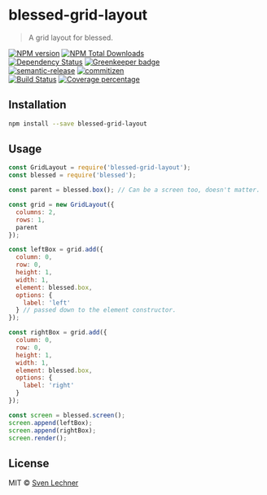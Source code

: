 # blessed-grid-layout

> A grid layout for blessed.

[![NPM version][npm-image]][npm-url]
[![NPM Total Downloads][npm-dt-image]][npm-url]\
[![Dependency Status][daviddm-image]][daviddm-url]
[![Greenkeeper badge][greenkeeper-image]][greenkeeper-url]\
[![semantic-release][semantic-release-image]][semantic-release-url]
[![commitizen][commitizen-image]][commitizen-url]\
[![Build Status][travis-image]][travis-url]
[![Coverage percentage][coveralls-image]][coveralls-url]

## Installation

```sh
npm install --save blessed-grid-layout
```

## Usage

```js
const GridLayout = require('blessed-grid-layout');
const blessed = require('blessed');

const parent = blessed.box(); // Can be a screen too, doesn't matter.

const grid = new GridLayout({
  columns: 2,
  rows: 1,
  parent
});

const leftBox = grid.add({
  column: 0,
  row: 0,
  height: 1,
  width: 1,
  element: blessed.box,
  options: {
    label: 'left'
  } // passed down to the element constructor.
});

const rightBox = grid.add({
  column: 0,
  row: 0,
  height: 1,
  width: 1,
  element: blessed.box,
  options: {
    label: 'right'
  }
});

const screen = blessed.screen();
screen.append(leftBox);
screen.append(rightBox);
screen.render();
```

## License

MIT © [Sven Lechner](https://zerotask.net)

[npm-image]: https://badge.fury.io/js/blessed-grid-layout.svg
[npm-url]: https://npmjs.org/package/blessed-grid-layout
[npm-dt-image]: https://img.shields.io/npm/dt/blessed-grid-layout.svg 
[travis-image]: https://travis-ci.org/SirWindfield/blessed-grid-layout.svg?branch=master
[travis-url]: https://travis-ci.org/SirWindfield/blessed-grid-layout
[daviddm-image]: https://david-dm.org/SirWindfield/blessed-grid-layout.svg?theme=shields.io
[daviddm-url]: https://david-dm.org/SirWindfield/blessed-grid-layout
[coveralls-image]: https://coveralls.io/repos/SirWindfield/blessed-grid-layout/badge.svg
[coveralls-url]: https://coveralls.io/r/SirWindfield/blessed-grid-layout
[greenkeeper-image]: https://badges.greenkeeper.io/SirWindfield/blessed-grid-layout.svg
[greenkeeper-url]: https://greenkeeper.io/
[semantic-release-image]: https://img.shields.io/badge/%20%20%F0%9F%93%A6%F0%9F%9A%80-semantic--release-e10079.svg
[semantic-release-url]: https://github.com/semantic-release/semantic-release
[commitizen-image]: https://img.shields.io/badge/commitizen-friendly-brightgreen.svg
[commitizen-url]: http://commitizen.github.io/cz-cli/
